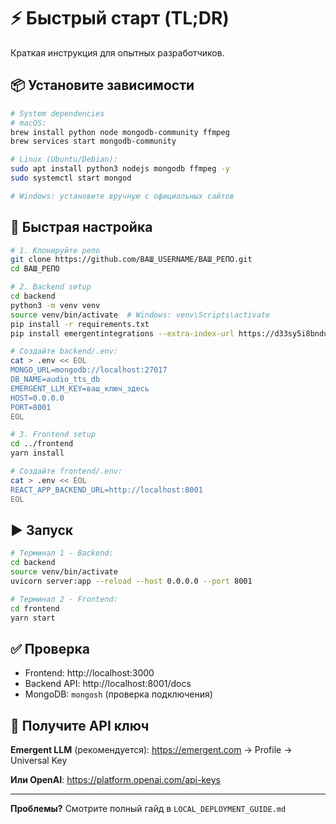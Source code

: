 # ⚡ Быстрый старт (TL;DR)

Краткая инструкция для опытных разработчиков.

## 📦 Установите зависимости

```bash
# System dependencies
# macOS:
brew install python node mongodb-community ffmpeg
brew services start mongodb-community

# Linux (Ubuntu/Debian):
sudo apt install python3 nodejs mongodb ffmpeg -y
sudo systemctl start mongod

# Windows: установите вручную с официальных сайтов
```

## 🚀 Быстрая настройка

```bash
# 1. Клонируйте репо
git clone https://github.com/ВАШ_USERNAME/ВАШ_РЕПО.git
cd ВАШ_РЕПО

# 2. Backend setup
cd backend
python3 -m venv venv
source venv/bin/activate  # Windows: venv\Scripts\activate
pip install -r requirements.txt
pip install emergentintegrations --extra-index-url https://d33sy5i8bnduwe.cloudfront.net/simple/

# Создайте backend/.env:
cat > .env << EOL
MONGO_URL=mongodb://localhost:27017
DB_NAME=audio_tts_db
EMERGENT_LLM_KEY=ваш_ключ_здесь
HOST=0.0.0.0
PORT=8001
EOL

# 3. Frontend setup
cd ../frontend
yarn install

# Создайте frontend/.env:
cat > .env << EOL
REACT_APP_BACKEND_URL=http://localhost:8001
EOL
```

## ▶️ Запуск

```bash
# Терминал 1 - Backend:
cd backend
source venv/bin/activate
uvicorn server:app --reload --host 0.0.0.0 --port 8001

# Терминал 2 - Frontend:
cd frontend
yarn start
```

## ✅ Проверка

- Frontend: http://localhost:3000
- Backend API: http://localhost:8001/docs
- MongoDB: `mongosh` (проверка подключения)

## 🔑 Получите API ключ

**Emergent LLM** (рекомендуется):
https://emergent.com → Profile → Universal Key

**Или OpenAI**:
https://platform.openai.com/api-keys

---

**Проблемы?** Смотрите полный гайд в `LOCAL_DEPLOYMENT_GUIDE.md`
